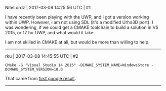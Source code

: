NiteLordz | 2017-03-08 14:25:56 UTC | #1

I have recently been playing with the UWP, and i got a version working within UWP.  However, i am not using SDL (it's a modified Urho3D port).  I was wondering, if we could get a CMAKE toolchain to build a solution in VS 2015, or 17 for UWP, and what would it take. 

I am not skilled in CMAKE at all, but would be more than willing to help.

-------------------------

rku | 2017-03-08 14:45:55 UTC | #2

    CMake -G "Visual Studio 14 2015" -DCMAKE_SYSTEM_NAME=WindowsStore -DCMAKE_SYSTEM_VERSION=10.0 

That came from [first google result](http://stackoverflow.com/questions/31857315/how-can-i-use-cmake-to-generate-windows-10-universal-project).

-------------------------

